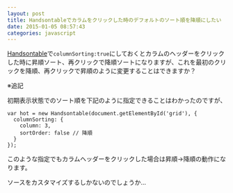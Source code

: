 ```yaml
---
layout: post
title: Handsontableでカラムをクリックした時のデフォルトのソート順を降順にしたい
date: 2015-01-05 08:57:43
categories: javascript
---
```

<p><a href="http://handsontable.com/demo/sorting.html" rel="nofollow">Handsontable</a>で<code>columnSorting:true</code>にしておくとカラムのヘッダーをクリックした時に昇順ソート、再クリックで降順ソートになりますが、これを最初のクリックを降順、再クリックで昇順のように変更することはできますか？</p>

<p>※追記</p>

<p>初期表示状態でのソート順を下記のように指定できることはわかったのですが、</p>

<pre><code>var hot = new Handsontable(document.getElementById('grid'), {
  columnSorting: {
    column: 3,
    sortOrder: false // 降順
  }
});
</code></pre>

<p>このような指定でもカラムヘッダーをクリックした場合は昇順→降順の動作になります。</p>

<p>ソースをカスタマイズするしかないのでしょうか…</p>
